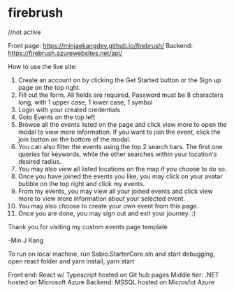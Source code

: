 # firebrush

//not active

Front page: https://minjaekangdev.github.io/firebrush/
Backend: https://firebrush.azurewebsites.net/api/

How to use the live site: 
1. Create an account on by clicking the Get Started button or the Sign up page on the top right. 
2. Fill out the form. All fields are required. Password must be 8 characters long, with 1 upper case, 1 lower case, 1 symbol 
3. Login with your created credentials 
4. Goto Events on the top left 
5. Browse all the events listed on the page and click view more to open the modal to view more information. If you want to join the event, click the join button on the bottom of the modal. 
6. You can also filter the events using the top 2 search bars. The first one queries for keywords, while the other searches within your location's desired radius. 
7. You may also view all listed locations on the map if you choose to do so. 
8. Once you have joined the events you like, you may click on your avatar bubble on the top right and click my events.
9. From my events, you may view all your joined events and click view more to view more information about your selected event. 
10. You may also choose to create your own event from this page. 
11. Once you are done, you may sign out and exit your journey. :) 

Thank you for visiting my custom events page template 

-Min J Kang


To run on local machine, run Sabio.StarterCore.sln and start debugging, open react folder and yarn install, yarn start 

Front end: React w/ Typescript hosted on Git hub pages
Middle tier: .NET hosted on Microsoft Azure
Backend: MSSQL hosted on Microsfot Azure 

